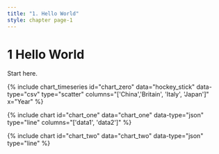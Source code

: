 ```yaml
---
title: "1. Hello World"
style: chapter page-1
---
```


# **1** Hello World

Start here.

{% include chart_timeseries id="chart_zero" data="hockey_stick" data-type="csv" type="scatter" columns="['China','Britain', 'Italy', 'Japan']" x="Year" %}

{% include chart id="chart_one" data="chart_one" data-type="json" type="line" columns="['data1', 'data2']" %}

{% include chart id="chart_two" data="chart_two" data-type="json" type="line" %}
    